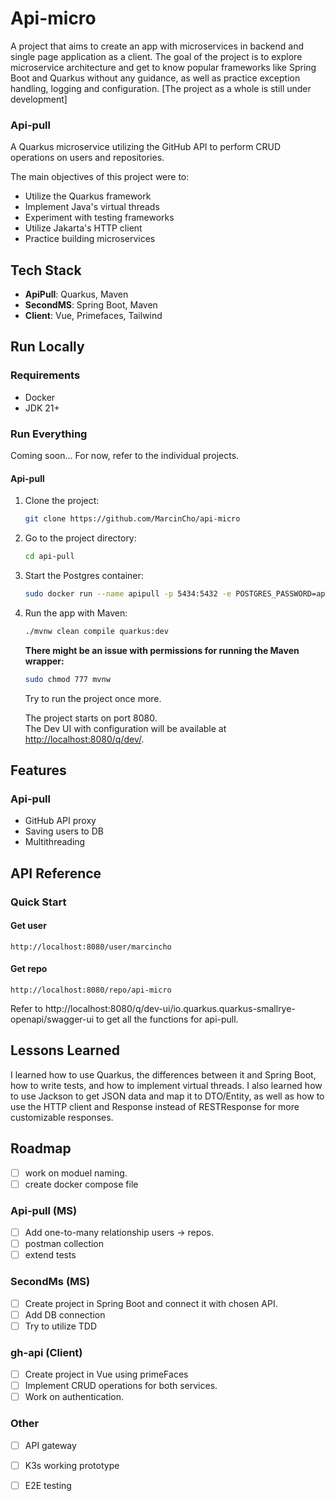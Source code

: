 # Api-micro

A project that aims to create an app with microservices in backend and single page application as a client. 
The goal of the project is to explore microservice architecture and get to know popular frameworks like Spring Boot and Quarkus without any guidance, as well as practice exception handling, logging and configuration.
[The project as a whole is still under development]
### Api-pull

A Quarkus microservice utilizing the GitHub API to perform CRUD operations on users and repositories.

The main objectives of this project were to:
- Utilize the Quarkus framework
- Implement Java's virtual threads
- Experiment with testing frameworks
- Utilize Jakarta's HTTP client
- Practice building microservices

## Tech Stack

- **ApiPull**: Quarkus, Maven
- **SecondMS**: Spring Boot, Maven
- **Client**: Vue, Primefaces, Tailwind

## Run Locally

### Requirements
- Docker 
- JDK 21+

### Run Everything
Coming soon...
For now, refer to the individual projects.

#### Api-pull

1. Clone the project:

    ```bash
    git clone https://github.com/MarcinCho/api-micro
    ```

2. Go to the project directory:

    ```bash
    cd api-pull
    ```

3. Start the Postgres container:

    ```bash
    sudo docker run --name apipull -p 5434:5432 -e POSTGRES_PASSWORD=apipullservice -e POSTGRES_USER=apipull -d postgres
    ```

4. Run the app with Maven:

    ```bash
    ./mvnw clean compile quarkus:dev
    ```

    **There might be an issue with permissions for running the Maven wrapper:**

    ```bash
    sudo chmod 777 mvnw
    ```

    Try to run the project once more.

    The project starts on port 8080.  
    The Dev UI with configuration will be available at [http://localhost:8080/q/dev/](http://localhost:8080/q/dev/).

## Features

### Api-pull
- GitHub API proxy
- Saving users to DB
- Multithreading

## API Reference

### Quick Start

#### Get user

```
http://localhost:8080/user/marcincho
```

#### Get repo

```
http://localhost:8080/repo/api-micro
```

Refer to http://localhost:8080/q/dev-ui/io.quarkus.quarkus-smallrye-openapi/swagger-ui to get all the functions for api-pull.

## Lessons Learned

I learned how to use Quarkus, the differences between it and Spring Boot, how to write tests, and how to implement virtual threads. I also learned how to use Jackson to get JSON data and map it to DTO/Entity, as well as how to use the HTTP client and Response instead of RESTResponse for more customizable responses.


## Roadmap

- [ ] work on moduel naming.
- [ ] create docker compose file

### Api-pull (MS)

- [ ] Add one-to-many relationship users → repos.
- [ ] postman collection
- [ ] extend tests

### SecondMs (MS)
- [ ] Create project in Spring Boot and connect it with chosen API.
- [ ] Add DB connection
- [ ] Try to utilize TDD

### gh-api (Client)
- [ ] Create project in Vue using primeFaces
- [ ] Implement CRUD operations for both services.
- [ ] Work on authentication.

### Other
- [ ] API gateway
- [ ] K3s working prototype
- [ ] E2E testing





